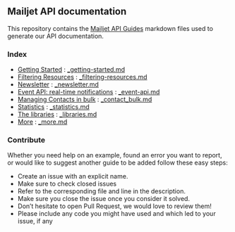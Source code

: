 ## Mailjet API documentation

This repository contains the <a href="http://dev.mailjet.com/guides/">Mailjet API Guides</a> markdown files used to generate our API documentation.

### Index

  - <a href="https://github.com/mailjet/api-documentation/blob/master/guides/_contacts_bulk.md">Getting Started</a> : <a href="https://github.com/mailjet/api-documentation/blob/master/guides/_getting-started.md">_getting-started.md</a>
  - <a href="https://github.com/mailjet/api-documentation/blob/master/guides/_contacts_bulk.md">Filtering Resources</a> : <a href="https://github.com/mailjet/api-documentation/blob/master/guides/_filtering-resources.md">_filtering-resources.md</a>
  - <a href="https://github.com/mailjet/api-documentation/blob/master/guides/_contacts_bulk.md">Newsletter</a> : <a href="https://github.com/mailjet/api-documentation/blob/master/guides/_newsletter.md">_newsletter.md</a>
  - <a href="https://github.com/mailjet/api-documentation/blob/master/guides/_contacts_bulk.md">Event API: real-time notifications</a> : <a href="https://github.com/mailjet/api-documentation/blob/master/guides/_event-api.md">_event-api.md</a>
  - <a href="https://github.com/mailjet/api-documentation/blob/master/guides/_contacts_bulk.md">Managing Contacts in bulk</a> : <a href="https://github.com/mailjet/api-documentation/blob/master/guides/_contacts_bulk.md">_contact_bulk.md</a>
  - <a href="https://github.com/mailjet/api-documentation/blob/master/guides/_contacts_bulk.md">Statistics</a> : <a href="https://github.com/mailjet/api-documentation/blob/master/guides/_statistics.md">_statistics.md</a>
  - <a href="https://github.com/mailjet/api-documentation/blob/master/guides/_contacts_bulk.md">The libraries</a> : <a href="https://github.com/mailjet/api-documentation/blob/master/guides/_libraries.md">_libraries.md</a>
  - <a href="https://github.com/mailjet/api-documentation/blob/master/guides/_contacts_bulk.md">More</a> : <a href="https://github.com/mailjet/api-documentation/blob/master/guides/_more.md">_more.md</a>

### Contribute

Whether you need help on an example, found an error you want to report, or would like to suggest another guide to be added
follow these easy steps:
  - Create an issue with an explicit name.
  - Make sure to check closed issues
  - Refer to the corresponding file and line in the description.
  - Make sure you close the issue once you consider it solved.
  - Don’t hesitate to open Pull Request, we would love to review them!
  - Please include any code you might have used and which led to your issue, if any
